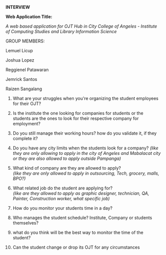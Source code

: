 
**INTERVIEW**

**Web Application Title:**

_A web based application for OJT Hub in City College of Angeles - Institute of Computing Studies and Library Information Science_

GROUP MEMBERS:

Lemuel Licup

Joshua Lopez

Reggienel Patawaran

Jemrick Santos

Raizen Sangalang

1. What are your struggles when you're organizing the student employees for their OJT?

2. Is the institute the one looking for companies for students or the students are the ones to look for their respective company for employment?

3. Do you still manage their working hours? how do you validate it, if they complete it?

  

4. Do you have any city limits when the students look for a company?
_(like they are only allowing to apply in the city of Angeles and Mabalacat city or they are also allowed to apply outside Pampanga)_

5. What kind of company are they are allowed to apply?  
_(like they are only allowed to apply in outsourcing, Tech, grocery, malls, BPO?)_

6. What related job do the student are applying for?  
_(like are they allowed to apply as graphic designer, technician, QA, Painter, Construction worker, what specific job)_

7. How do you monitor your students time in a day?
8. Who manages the student schedule? Institute, Company or students themselves?
9. what do you think will be the best way to monitor the time of the student?
10. Can the student change or drop its OJT for any circumstances
